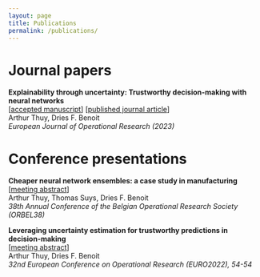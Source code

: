 ```yaml
---
layout: page
title: Publications
permalink: /publications/
---
```


# Journal papers

**Explainability through uncertainty: Trustworthy decision-making with neural networks**\
\[[accepted manuscript](./assets/Explainability_through_uncertainty_Trustworthy_decision-making_with_neural_networks.pdf)\] \[[published journal article](https://doi.org/10.1016/j.ejor.2023.09.009)\]\
Arthur Thuy, Dries F. Benoit\
_European Journal of Operational Research (2023)_

# Conference presentations

**Cheaper neural network ensembles: a case study in manufacturing**\
\[[meeting abstract](https://biblio.ugent.be/publication/01HPHGNCPPV2CBQPPK6BPN33A4)\]\
Arthur Thuy, Thomas Suys, Dries F. Benoit\
_38th Annual Conference of the Belgian Operational Research Society (ORBEL38)_

**Leveraging uncertainty estimation for trustworthy predictions in decision-making**\
\[[meeting abstract](https://biblio.ugent.be/publication/01H5M95ZCPSK1WQS5DJYR7HDBZ)\]\
Arthur Thuy, Dries F. Benoit\
_32nd European Conference on Operational Research (EURO2022), 54-54_
